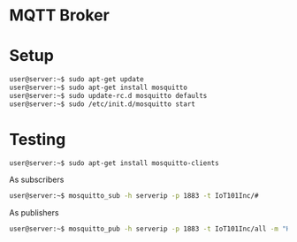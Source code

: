 # MQTT Broker

# Setup

```sh
user@server:~$ sudo apt-get update
user@server:~$ sudo apt-get install mosquitto
user@server:~$ sudo update-rc.d mosquitto defaults
user@server:~$ sudo /etc/init.d/mosquitto start
```

# Testing

```sh
user@server:~$ sudo apt-get install mosquitto-clients
```

As subscribers

```sh
user@server:~$ mosquitto_sub -h serverip -p 1883 -t IoT101Inc/#
```

As publishers

```sh
user@server:~$ mosquitto_pub -h serverip -p 1883 -t IoT101Inc/all -m "Hello All!"
```

